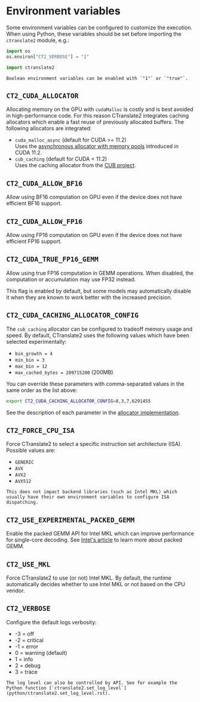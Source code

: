 # Environment variables

Some environment variables can be configured to customize the execution. When using Python, these variables should be set before importing the `ctranslate2` module, e.g.:

```python
import os
os.environ["CT2_VERBOSE"] = "1"

import ctranslate2
```

```{note}
Boolean environment variables can be enabled with `"1"` or `"true"`.
```

## `CT2_CUDA_ALLOCATOR`

Allocating memory on the GPU with `cudaMalloc` is costly and is best avoided in high-performance code. For this reason CTranslate2 integrates caching allocators which enable a fast reuse of previously allocated buffers. The following allocators are integrated:

* `cuda_malloc_async` (default for CUDA >= 11.2)<br/>Uses the [asynchronous allocator with memory pools](https://docs.nvidia.com/cuda/cuda-runtime-api/group__CUDART__MEMORY__POOLS.html) introduced in CUDA 11.2.
* `cub_caching` (default for CUDA < 11.2)<br/>Uses the caching allocator from the [CUB project](https://github.com/NVIDIA/cub).

## `CT2_CUDA_ALLOW_BF16`

Allow using BF16 computation on GPU even if the device does not have efficient BF16 support.

## `CT2_CUDA_ALLOW_FP16`

Allow using FP16 computation on GPU even if the device does not have efficient FP16 support.

## `CT2_CUDA_TRUE_FP16_GEMM`

Allow using true FP16 computation in GEMM operations. When disabled, the computation or accumulation may use FP32 instead.

This flag is enabled by default, but some models may automatically disable it when they are known to work better with the increased precision.

## `CT2_CUDA_CACHING_ALLOCATOR_CONFIG`

The `cub_caching` allocator can be configured to tradeoff memory usage and speed. By default, CTranslate2 uses the following values which have been selected experimentally:

* `bin_growth = 4`
* `min_bin = 3`
* `max_bin = 12`
* `max_cached_bytes = 209715200` (200MB)

You can override these parameters with comma-separated values in the same order as the list above:

```bash
export CT2_CUDA_CACHING_ALLOCATOR_CONFIG=8,3,7,6291455
```

See the description of each parameter in the [allocator implementation](https://github.com/NVIDIA/cub/blob/main/cub/util_allocator.cuh).

## `CT2_FORCE_CPU_ISA`

Force CTranslate2 to select a specific instruction set architecture (ISA). Possible values are:

* `GENERIC`
* `AVX`
* `AVX2`
* `AVX512`

```{attention}
This does not impact backend libraries (such as Intel MKL) which usually have their own environment variables to configure ISA dispatching.
```

## `CT2_USE_EXPERIMENTAL_PACKED_GEMM`

Enable the packed GEMM API for Intel MKL which can improve performance for single-core decoding. See [Intel's article](https://software.intel.com/content/www/us/en/develop/articles/introducing-the-new-packed-apis-for-gemm.html) to learn more about packed GEMM.

## `CT2_USE_MKL`

Force CTranslate2 to use (or not) Intel MKL. By default, the runtime automatically decides whether to use Intel MKL or not based on the CPU vendor.

## `CT2_VERBOSE`

Configure the default logs verbosity:

* -3 = off
* -2 = critical
* -1 = error
* 0 = warning (default)
* 1 = info
* 2 = debug
* 3 = trace

```{tip}
The log level can also be controlled by API. See for example the Python function [`ctranslate2.set_log_level`](python/ctranslate2.set_log_level.rst).
```
